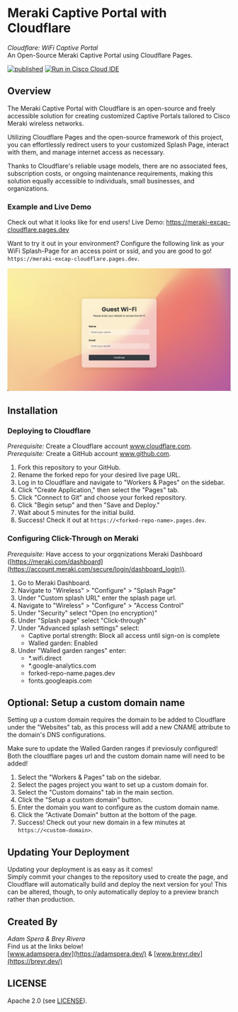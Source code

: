 # Meraki Captive Portal with Cloudflare

*Cloudflare: WiFi Captive Portal*  
An Open-Source Meraki Captive Portal using Cloudflare Pages.

[![published](https://static.production.devnetcloud.com/codeexchange/assets/images/devnet-published.svg)](https://developer.cisco.com/codeexchange/github/repo/AdamSpera/meraki-excap-cloudflare)
[![Run in Cisco Cloud IDE](https://static.production.devnetcloud.com/codeexchange/assets/images/devnet-runable-icon.svg)](https://developer.cisco.com/codeexchange/devenv/AdamSpera/meraki-excap-cloudflare/)

## Overview

The Meraki Captive Portal with Cloudflare is an open-source and freely accessible solution for creating customized Captive Portals tailored to Cisco Meraki wireless networks.

Utilizing Cloudflare Pages and the open-source framework of this project, you can effortlessly redirect users to your customized Splash Page, interact with them, and manage internet access as necessary.

Thanks to Cloudflare's reliable usage models, there are no associated fees, subscription costs, or ongoing maintenance requirements, making this solution equally accessible to individuals, small businesses, and organizations.

### Example and Live Demo

Check out what it looks like for end users! Live Demo: https://meraki-excap-cloudflare.pages.dev

Want to try it out in your environment? Configure the following link as your WiFi Splash-Page for an access point or ssid, and you are good to go! ```https://meraki-excap-cloudflare.pages.dev```.

![Screenshot of Live Demo](screenshot.png)

## Installation

### Deploying to Cloudflare

_Prerequisite:_ Create a Cloudflare account www.cloudflare.com.  
_Prerequisite:_ Create a GitHub account www.github.com.  

1. Fork this repository to your GitHub.
2. Rename the forked repo for your desired live page URL.
3. Log in to Cloudflare and navigate to "Workers & Pages" on the sidebar.
4. Click "Create Application," then select the "Pages" tab.
5. Click "Connect to Git" and choose your forked repository.
6. Click "Begin setup" and then "Save and Deploy."
7. Wait about 5 minutes for the initial build.
8. Success! Check it out at ```https://<forked-repo-name>.pages.dev```.

### Configuring Click-Through on Meraki

_Prerequisite:_ Have access to your orgqnizations Meraki Dashboard ([https://meraki.com/dashboard](https://account.meraki.com/secure/login/dashboard_login)).  

1. Go to Meraki Dashboard.
2. Navigate to "Wireless" > "Configure" > "Splash Page"
3. Under "Custom splash URL" enter the splash page url.
4. Navigate to "Wireless" > "Configure" > "Access Control"
5. Under "Security" select "Open (no encryption)"
6. Under "Splash page" select "Click-through"
7. Under "Advanced splash settings" select:
   - Captive portal strength: Block all access until sign-on is complete
   - Walled garden: Enabled
8. Under "Walled garden ranges" enter:
   - *.wifi.direct
   - *.google-analytics.com
   - forked-repo-name.pages.dev
   - fonts.googleapis.com

## Optional: Setup a custom domain name

Setting up a custom domain requires the domain to be added to Cloudflare under the "Websites" tab, as this process will add a new CNAME attribute to the domain's DNS configurations.

Make sure to update the Walled Garden ranges if previosuly configured! Both the cloudflare pages url and the custom domain name will need to be added!

1. Select the "Workers & Pages" tab on the sidebar.
2. Select the pages project you want to set up a custom domain for.
3. Select the "Custom domains" tab in the main section.
4. Click the "Setup a custom domain" button.
5. Enter the domain you want to configure as the custom domain name.
6. Click the "Activate Domain" button at the bottom of the page.
7. Success! Check out your new domain in a few minutes at ```https://<custom-domain>```.

## Updating Your Deployment

Updating your deployment is as easy as it comes!  
Simply commit your changes to the repository used to create the page, and Cloudflare will automatically build and deploy the next version for you! This can be altered, though, to only automatically deploy to a preview branch rather than production.

## Created By
*Adam Spera & Brey Rivera*  
Find us at the links below!  
[www.adamspera.dev](https://adamspera.dev/) & [www.breyr.dev](https://breyr.dev/)

## LICENSE
Apache 2.0 (see [LICENSE](./LICENSE)).
